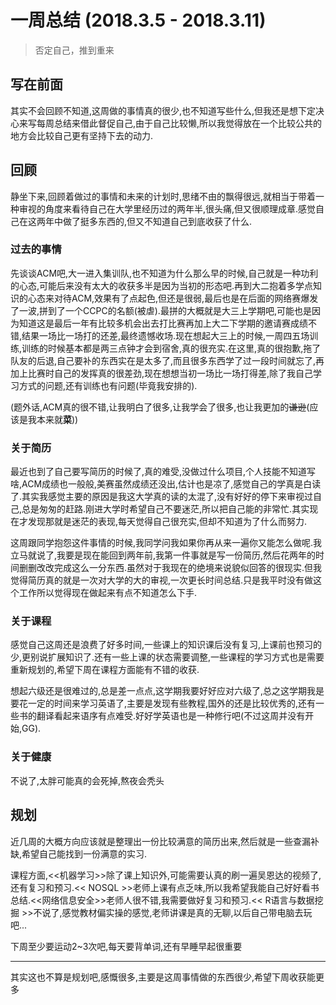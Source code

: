# 一周总结 (2018.3.5 - 2018.3.11)

> 否定自己，推到重来

## 写在前面

其实不会回顾不知道,这周做的事情真的很少,也不知道写些什么,但我还是想下定决心来写每周总结来借此督促自己,由于自己比较懒,所以我觉得放在一个比较公共的地方会比较自己更有坚持下去的动力.

## 回顾

静坐下来,回顾着做过的事情和未来的计划时,思绪不由的飘得很远,就相当于带着一种审视的角度来看待自己在大学里经历过的两年半,很头痛,但又很顺理成章.感觉自己在这两年中做了挺多东西的,但又不知道自己到底收获了什么.

### 过去的事情

先谈谈ACM吧,大一进入集训队,也不知道为什么那么早的时候,自己就是一种功利的心态,可能后来没有太大的收获多半是因为当初的形态吧.再到大二抱着多学点知识的心态来对待ACM,效果有了点起色,但还是很弱,最后也是在后面的网络赛爆发了一波,拼到了一个CCPC的名额(被虐).最拼的大概就是大三上学期吧,可能也是因为知道这是最后一年有比较多机会出去打比赛再加上大二下学期的邀请赛成绩不错,结果一场比一场打的还差,最终遗憾收场.现在想起大三上的时候,一周四五场训练,训练的时候基本都是两三点钟才会到宿舍,真的很充实.在这里,真的很抱歉,拖了队友的后退,自己要补的东西实在是太多了,而且很多东西学了过一段时间就忘了,再加上比赛时自己的发挥真的很差劲,现在想想当初一场比一场打得差,除了我自己学习方式的问题,还有训练也有问题(毕竟我安排的).

(题外话,ACM真的很不错,让我明白了很多,让我学会了很多,也让我更加的~~谦逊~~(应该是我本来就**菜**))

### 关于简历

最近也到了自己要写简历的时候了,真的难受,没做过什么项目,个人技能不知道写啥,ACM成绩也一般般,美赛虽然成绩还没出,估计也是凉了,感觉自己的学真是白读了.其实我感觉主要的原因是我这大学真的读的太混了,没有好好的停下来审视过自己,总是匆匆的赶路.刚进大学时希望自己不要迷茫,所以把自己能的非常忙.其实现在才发现那就是迷茫的表现,每天觉得自己很充实,但却不知道为了什么而努力.

这周跟同学抱怨这件事情的时候,我同学问我如果你再从来一遍你又能怎么做呢.我立马就说了,我要是现在能回到两年前,我第一件事就是写一份简历,然后花两年的时间删删改改完成这么一分东西.虽然对于我现在的绝境来说貌似回答的很现实.但我觉得简历真的就是一次对大学的大的审视,一次更长时间总结.只是我平时没有做这个工作所以觉得现在做起来有点不知道怎么下手.

### 关于课程

感觉自己这周还是浪费了好多时间,一些课上的知识课后没有复习,上课前也预习的少,更别说扩展知识了.还有一些上课的状态需要调整,一些课程的学习方式也是需要重新规划的,希望下周在课程方面能有不错的收获.

想起六级还是很难过的,总是差一点点,这学期我要好好应对六级了,总之这学期我是要花一定的时间来学习英语了,主要是发现有些教程,国外的还是比较优秀的,还有一些书的翻译看起来语序有点难受.好好学英语也是一种修行吧(不过这周并没有开始,GG).

### 关于健康

不说了,太胖可能真的会死掉,熬夜会秃头

## 规划

近几周的大概方向应该就是整理出一份比较满意的简历出来,然后就是一些查漏补缺,希望自己能找到一份满意的实习.

课程方面,<<机器学习>>除了课上知识外,可能需要认真的刷一遍吴恩达的视频了,还有复习和预习.<< NOSQL >>老师上课有点乏味,所以我希望我能自己好好看书总结.<<网络信息安全>>老师人很不错,我需要做好复习和预习.<< R语言与数据挖掘 >>不说了,感觉教材偏实操的感觉,老师讲课是真的无聊,以后自己带电脑去玩吧...

下周至少要运动2~3次吧,每天要背单词,还有早睡早起很重要

---

其实这也不算是规划吧,感慨很多,主要是这周事情做的东西很少,希望下周收获能更多

